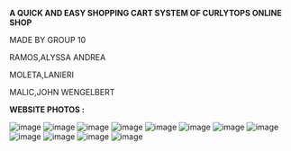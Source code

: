 **A QUICK AND EASY SHOPPING CART SYSTEM OF CURLYTOPS ONLINE SHOP**

MADE BY GROUP 10


RAMOS,ALYSSA ANDREA

MOLETA,LANIERI

MALIC,JOHN WENGELBERT
 

**WEBSITE PHOTOS :**

![image](https://github.com/user-attachments/assets/3a90e025-43c1-4ef8-af33-4c5e8eb38ace)
![image](https://github.com/user-attachments/assets/b067f9a0-50ee-4ee5-beb0-7f6e72194632)
![image](https://github.com/user-attachments/assets/2a1d7d1f-9186-472f-8e21-b670022c2901)
![image](https://github.com/user-attachments/assets/f3755663-8566-4db7-87b3-c3490caff316)
![image](https://github.com/user-attachments/assets/631144b8-6206-4994-911c-3f1612ca070f)
![image](https://github.com/user-attachments/assets/bc5a9542-e83f-4be6-bcb6-0809437353b6)
![image](https://github.com/user-attachments/assets/8e38fdc6-0f18-427e-8fc6-0c997213c821)
![image](https://github.com/user-attachments/assets/b162c8e1-be9e-4cb3-bf18-856beef92f7e)
![image](https://github.com/user-attachments/assets/85f22fbd-57ff-4812-9dea-3a3a2ba9c9f2)
![image](https://github.com/user-attachments/assets/036a223d-510d-4665-aa3a-56d43926845d)
![image](https://github.com/user-attachments/assets/9d9b9bc2-0acb-4f2f-8b4f-f71a2ca8b827)
![image](https://github.com/user-attachments/assets/008743e2-dae2-49cc-ba3c-124ebc75d8bb)

